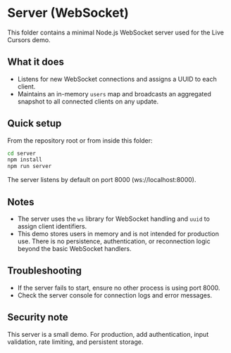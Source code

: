 # Server (WebSocket)

This folder contains a minimal Node.js WebSocket server used for the Live Cursors demo.

What it does
------------

- Listens for new WebSocket connections and assigns a UUID to each client.
- Maintains an in-memory `users` map and broadcasts an aggregated snapshot to all connected clients on any update.

Quick setup
-----------

From the repository root or from inside this folder:

```bash
cd server
npm install
npm run server
```

The server listens by default on port 8000 (ws://localhost:8000).

Notes
-----

- The server uses the `ws` library for WebSocket handling and `uuid` to assign client identifiers.
- This demo stores users in memory and is not intended for production use. There is no persistence, authentication, or reconnection logic beyond the basic WebSocket handlers.

Troubleshooting
---------------

- If the server fails to start, ensure no other process is using port 8000.
- Check the server console for connection logs and error messages.

Security note
-------------

This server is a small demo. For production, add authentication, input validation, rate limiting, and persistent storage.
